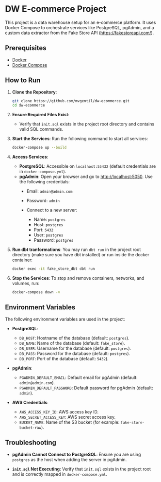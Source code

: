 # DW E-commerce Project

This project is a data warehouse setup for an e-commerce platform. It uses Docker Compose to orchestrate services like PostgreSQL, pgAdmin, and a custom data extractor from the Fake Store API (https://fakestoreapi.com/).

## Prerequisites

- [Docker](https://www.docker.com/)
- [Docker Compose](https://docs.docker.com/compose/)

## How to Run

1. **Clone the Repository**:
   ```bash
   git clone https://github.com/mvgentil/dw-ecommerce.git
   cd dw-ecommerce
   ```

2. **Ensure Required Files Exist**:
   - Verify that `init.sql` exists in the project root directory and contains valid SQL commands.

3. **Start the Services**:
   Run the following command to start all services:
   ```bash
   docker-compose up --build
   ```

4. **Access Services**:
   - **PostgreSQL**: Accessible on `localhost:55432` (default credentials are in `docker-compose.yml`).
   - **pgAdmin**: Open your browser and go to [http://localhost:5050](http://localhost:5050). Use the following credentials:
     - Email: `admin@admin.com`
     - Password: `admin`

     - Connect to a new server:
       - Name: `postgres`
       - Host: `postgres`
       - Port: `5432`
       - User: `postgres`	
       - Password: `postgres`

5. **Run dbt tranformations**:
   You may run `dbt run` in the project root directory (make sure you have dbt installed) or run inside the docker container:
   ```bash
   docker exec -it fake_store_dbt dbt run
   ```


6. **Stop the Services**:
   To stop and remove containers, networks, and volumes, run:
   ```bash
   docker-compose down -v
   ```

## Environment Variables

The following environment variables are used in the project:

- **PostgreSQL**:
  - `DB_HOST`: Hostname of the database (default: `postgres`).
  - `DB_NAME`: Name of the database (default: `fake_store`).
  - `DB_USER`: Username for the database (default: `postgres`).
  - `DB_PASS`: Password for the database (default: `postgres`).
  - `DB_PORT`: Port of the database (default: `5432`).

- **pgAdmin**:
  - `PGADMIN_DEFAULT_EMAIL`: Default email for pgAdmin (default: `admin@admin.com`).
  - `PGADMIN_DEFAULT_PASSWORD`: Default password for pgAdmin (default: `admin`).

- **AWS Credentials**:
  - `AWS_ACCESS_KEY_ID`: AWS access key ID.
  - `AWS_SECRET_ACCESS_KEY`: AWS secret access key.
  - `BUCKET_NAME`: Name of the S3 bucket (for example: `fake-store-bucket-raw`).

## Troubleshooting

- **pgAdmin Cannot Connect to PostgreSQL**:
  Ensure you are using `postgres` as the host when adding the server in pgAdmin.

- **`init.sql` Not Executing**:
  Verify that `init.sql` exists in the project root and is correctly mapped in `docker-compose.yml`.


